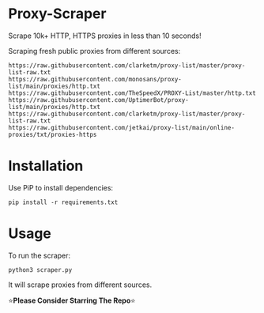 # Proxy-Scraper

Scrape 10k+ HTTP, HTTPS proxies in less than 10 seconds!

Scraping fresh public proxies from different sources:

```
https://raw.githubusercontent.com/clarketm/proxy-list/master/proxy-list-raw.txt
https://raw.githubusercontent.com/monosans/proxy-list/main/proxies/http.txt
https://raw.githubusercontent.com/TheSpeedX/PROXY-List/master/http.txt
https://raw.githubusercontent.com/UptimerBot/proxy-list/main/proxies/http.txt
https://raw.githubusercontent.com/clarketm/proxy-list/master/proxy-list-raw.txt
https://raw.githubusercontent.com/jetkai/proxy-list/main/online-proxies/txt/proxies-https
```

# Installation
Use PiP to install dependencies:
```
pip install -r requirements.txt
```

# Usage
To run the scraper:
```
python3 scraper.py
```
It will scrape proxies from different sources.

⭐**Please Consider Starring The Repo**⭐
